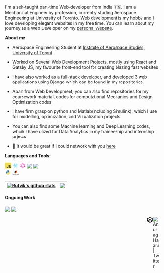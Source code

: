 I'm a self-taught part-time Web-developer from India 🇮🇳. I am a Mechanical Engineer by profession, currently studing Aerospace Engineering at University of Toronto. Web development is my hobby and I love developing elegant websites in my free time. You can learn about my journey as a Web Developer on my [personal Website](https://Rutvik-Solanki.ml).


**About me**

- Aerospace Engineering Student at [Institute of Aerospace Studies, University of Toront](https://www.utias.utoronto.ca//)

- Worked on Several Web Development Projects, mostly using React and Gatsby JS, my favourite front-end tool for creating blazing fast websites

- I have also worked as a full-stack developer, and developed 3 web applications using Django which can be found in my repositories.

- Apart from Web Development, you can also find repositories for my coursework material, codes for computational Mechanics and Design Optimization codes

- I have firm grasp on python and Matlab(including Simulink), which I use for modelling, optimization, and Vizualization projects 

- You can also find some Machine learning and Deep Learning codes, whcih I have ulized for Data Analytics in my traineeship and internship prjects

- 💬 It would be great if I could network with you [here](https://rutvik-solanki.ml/contact)



**Languages and Tools:**  

<code><img height="20" src="https://raw.githubusercontent.com/github/explore/80688e429a7d4ef2fca1e82350fe8e3517d3494d/topics/javascript/javascript.png"></code>
<code><img height="20" src="https://raw.githubusercontent.com/github/explore/80688e429a7d4ef2fca1e82350fe8e3517d3494d/topics/react/react.png"></code>
<code><img height="20" src="https://raw.githubusercontent.com/github/explore/5c058a388828bb5fde0bcafd4bc867b5bb3f26f3/topics/graphql/graphql.png"></code>
<code><img height="20" src="https://images.ctfassets.net/42myiudv0u8b/6rkOXCpyvuekYIgy6U6gGu/ea5dbe70e522413ef48b97c6e949a7d6/1_t5EnAu3eSWJA0rmZ9v3xuw.png"></code>
<code><img height="20" src="https://ih1.redbubble.net/image.399557482.5366/flat,550x550,075,f.jpg"></code>    
<code><img height="20" src="https://raw.githubusercontent.com/github/explore/80688e429a7d4ef2fca1e82350fe8e3517d3494d/topics/python/python.png"></code>
<code><img height="20" src="https://raw.githubusercontent.com/github/explore/80688e429a7d4ef2fca1e82350fe8e3517d3494d/topics/matlab/matlab.png"></code>


| <a href="https://github.com/rutvikrj26"><img align="center" src="https://github-readme-stats.vercel.app/api?username=rutvikrj26&show_icons=true&include_all_commits=true&theme=buefy&hide_border=true" alt="Rutvik's github stats" /></a> |<img align="center" src="https://github-readme-stats.vercel.app/api/top-langs/?username=rutvikrj26&layout=compact&theme=buefy&hide_border=true" /></a> |
| ------------- | ------------- |

 #### Ongoing Work


<a href="https://github.com/Rutvikrj26/portfolio">
  <img align="center" src="https://github-readme-stats.vercel.app/api/pin/?username=rutvikrj26&repo=portfolio&theme=buefy" />
</a>

<a href="https://github.com/Rutvikrj26/themechcafe">
  <img align="center" src="https://github-readme-stats.vercel.app/api/pin/?username=rutvikrj26&repo=themechcafe&theme=buefy" />
</a>

<br />
<br />

<a href="https://twitter.com/anuraghazru">
  <img align="right" alt="Anurag Hazra | Twitter" width="21px" src="https://raw.githubusercontent.com/anuraghazra/anuraghazra/master/assets/twitter.svg" />
</a>
<a href="https://codesandbox.io/u/anuraghazra">
  <img align="right" alt="Anurag Hazra | CodeSandbox" width="20px" src="https://raw.githubusercontent.com/anuraghazra/anuraghazra/master/assets/codesandbox.svg" />
</a>
